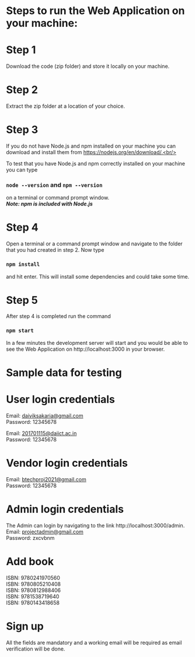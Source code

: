 # Steps to run the Web Application on your machine:

# Step 1
Download the code (zip folder) and store it locally on your machine.

# Step 2
Extract the zip folder at a location of your choice.

# Step 3
If you do not have Node.js and npm installed on your machine you can download and install them from https://nodejs.org/en/download/.<br/>

To test that you have Node.js and npm correctly installed on your machine you can type 
### `node --version` and `npm --version`
on a terminal or command prompt window.<br/>
***Note: npm is included with Node.js***

# Step 4
Open a terminal or a command prompt window and navigate to the folder that you had created in step 2. Now type 
### `npm install` 
and hit enter. This will install some dependencies and could take some time.

# Step 5
After step 4 is completed run the command 
### `npm start` 
In a few minutes the development server will start and you would be able to see the Web Application on  http://localhost:3000 in your browser.

# Sample data for testing

# User login credentials
Email: daiviksakaria@gmail.com<br/>
Password: 12345678

Email: 201701115@daiict.ac.in<br/>
Password: 12345678

# Vendor login credentials
Email: btechproj2021@gmail.com<br/>
Password: 12345678

# Admin login credentials
The Admin can login by navigating to the link http://localhost:3000/admin.<br/>
Email: projectadmin@gmail.com<br/>
Password: zxcvbnm

# Add book
ISBN: 9780241970560<br/>
ISBN: 9780805210408<br/>
ISBN: 9780812988406<br/>
ISBN: 9781538719640<br/>
ISBN: 9780143418658

# Sign up
All the fields are mandatory and a working email will be required as email verification will be done.


